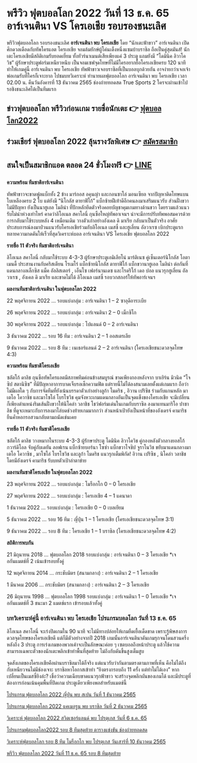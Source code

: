 # พรีวิว ฟุตบอลโลก 2022 วันที่ 13 ธ.ค. 65 อาร์เจนตินา VS โครเอเชีย รอบรองชนะเลิศ

พรีวิวฟุตบอลโลก รอบรองชนะเลิศ **อาร์เจนตินา พบ โครเอเชีย** โดย “นักเตะฟ้าขาว” อาร์เจนตินา เปิดศึกดวลเดือดกับทัพโครแอต โครเอเชีย จอมล้มยักษ์ผู้โค่นเต็งหนึ่งแซมบ้าบราซิล ถือเป็นคู่สุดมันส์! นักเตะโครเอเชียมีสถิติเกมรับยอดเยี่ยม ทั้งทัวร์นาเมนต์เสียเพียงแค่ 3 ประตู แถมยังมี “โดมินิค ลิวาโควิช” ผู้รักษาประตูฟอร์มเหนียวหนึบ เป็นจอมเซฟจุดโทษที่ไม่มีใครอยากยื้อโครเอเชียครบ 120 นาที ทำให้เกมคู่นี้ อาร์เจนตินา พบ โครเอเชีย ทัพฟ้าขาวเจอบราซิลที่เป็นบอลบุกด้วยกัน อาจง่ายกว่าเจอเจ้าพ่อเกมรับที่ใครก็เจาะยาก ไปชมบทวิเคราะห์ ทำนายผลฟุตบอลโลก อาร์เจนตินา พบ โครเอเชีย เวลา 02.00 น. คืนวันอังคารที่ 13 ธันวาคม 2565 ช่องถ่ายทอดสด True Sports 2 ใครจะผ่านเข้าไปรอชิงชนะเลิศได้เป็นทีมแรก

## ข่าวฟุตบอลโลก พรีวิวก่อนเกม รายชื่อนักเตะ 👉 [ฟุตบอลโลก2022](https://www.ufa88s.info/)

## ร่วมเชียร์ ฟุตบอลโลก 2022 ลุ้นรางวัลพิเศษ 👉 [สมัครสมาชิก](https://member.ufa88s.info/register/?s=wwwufa88s&lang=th)

## สนใจเป็นสมาชิกแอด ตลอด 24 ชั่วโมงฟรี 👉 [LINE](https://line.me/R/ti/p/@283xkvif)

**ความพร้อม ทีมชาติอาร์เจนตินา**

ทัพฟ้าขาวจะขาดฟูลแบ็กทั้ง 2 ข้าง มาร์กอส อคุนญ่า และกอนซาโล่ มอนเซียล จากปัญหาติดโทษแบนใบเหลืองครบ 2 ใบ แต่ยังมี “นิโกลัส ตายาฟิโก้” แบ็กซ้ายฝีเท้าดีอีกคนลงมาเสริมแนวรับ ส่วนฝั่งขวาไม่มีปัญหา ยังเป็นนาฮูเอล โมลิน่า ที่ปักหลักยึดตัวจริงคอยบัญชาคุมเกมทางด้านขวา โดยรวมแล้วแนวรับไม่น่าห่วงเท่าไหร่ คาดว่าลิโอเนล สคาโลนี่ กุนซือใหญ่ทัพอาเจนฯ น่าจะมีการปรับทัพพอสมควรด้วยการกลับมาใช้ระบบหลัง 4 เหมือนเดิม วางตัวเก๋าอย่างอังเคล ดิ มาเรีย กลับมาเป็นตัวจริง อาศัยประสบการณ์ลงมาป่วนแนวรับโครเอเชียร่วมกับลิโอเนล เมสซี่ และฮูเลี่ยน อัลวาเรซ เบิกประตูแรกทลายความกดดันให้เร็วที่สุดวิเคราะห์บอล อาร์เจนตินา VS โครเอเชีย ฟุตบอลโลก 2022

**รายชื่อ 11 ตัวจริง ทีมชาติอาร์เจนตินา**

ลิโอเนล สคาโลนี่ กลับมาใช้ระบบ 4-3-3 ผู้รักษาประตูเอมิเลียโน่ มาร์ติเนซ คู่เซ็นเตอร์นิโกลัส โอตาเมนดี้ ประสานงานกับคริสเตียน โรเมโร่ แบ็กซ้ายนิโกลัส ตายาฟิโก้ แบ็กขวานาฮูเอล โมลิน่า ต่อกันที่แดนกลางอเล็กซิส แม็ค อัลลิสเตอร์ , เอ็นโซ เฟอร์นานเดซ และโรดริโก้ เดอ ปอล แนวรุกฮูเลี่ยน อัลวาเรซ , อังเคล ดิ มาเรีย และขาดไม่ได้ ลิโอเนล เมสซี่ รอบวกสกอร์ให้ทัพอาร์เจนฯ

**ผลงานทีมชาติอาร์เจนตินา ในฟุตบอลโลก 2022**

22 พฤศจิกายน 2022 … รอบแบ่งกลุ่ม : อาร์เจนตินา 1 – 2 ซาอุดีอาระเบีย

26 พฤศจิกายน 2022 … รอบแบ่งกลุ่ม : อาร์เจนตินา 2 – 0 เม็กซิโก

30 พฤศจิกายน 2022 … รอบแบ่งกลุ่ม : โปแลนด์ 0 – 2 อาร์เจนตินา

3 ธันวาคม 2022 … รอบ 16 ทีม : อาร์เจนตินา 2 – 1 ออสเตรเลีย

9 ธันวาคม 2022 … รอบ 8 ทีม : เนเธอร์แลนด์ 2 – 2 อาร์เจนตินา (โครเอเชียชนะดวลจุดโทษ 4:3)

**ความพร้อม ทีมชาติโครเอเชีย**

ซลัตโก้ ดาลิช กุนซือทัพโครแอตมีสภาพทีมค่อนข้างสมบูรณ์ ขาดเพียงกองหลังจาก บาเยิร์น มิวนิค “โจซิป สตานิซิซ” ที่มีปัญหาอาการบาดเจ็บรอเช็กความฟิต แต่รายนี้ไม่ได้ลงสนามเลยตั้งแต่เกมแรก ถือว่าไม่มีผลใด ๆ กับการจัดทีมที่ยังเน้นบรรดาตัวเก๋าอย่างลูก้า โมดริช , อิวาน เปริซิช ร่วมกับแกนหลัก มาเตโอ โควาซิช และมาโซโล่ โบรโซวิช คุมจังหวะเกมแดนกลางอันเป็นจุดแข็งของโครเอเชีย จะมีเปลี่ยนก็เพียงตำแหน่งริมเส้นฝั่งขวาให้นิโคล่า วลาชิช โชว์ฟอร์มเด่นในเกมกับบราซิล ลงมาแทนมาริโอ ปาซาลิช ที่ดูจะเหมาะกับการลงมาไล่บดช่วงท้ายเกมมากกว่า ส่วนหน้าเป้ายังเป็นหน้าที่ของอังเดรจ์ คามาริช ยืนค้ำหอกรอสวนกลับตามถนัดเช่นเคย

**รายชื่อ 11 ตัวจริง ทีมชาติโครเอเชีย**

ซลัตโก้ ดาลิช วางหมากในระบบ 4-3-3 ผู้รักษาประตู โดมินิค ลิวาโควิช คู่กองหลังตัวกลางยอสโก้ กวาร์ดิโอล จับคู่กับเดยัน ลอฟเรน แบ็กซ้ายบอร์นา โซซ่า แบ็กขวาโจซิป จูราโนวิช ขยับมาแดนกลางมาเตโอ โควาซิช , มาโซโล่ โบรโซวิช และลูก้า โมดริช แนวรุกเต็มพิกัด! อิวาน เปริซิช , นิโคล่า วลาชิช โดยมีอังเดรจ์ คามาริช รับบทตัวเป้าล่าตาข่าย

**ผลงานทีมชาติโครเอเชีย ในฟุตบอลโลก 2022**

23 พฤศจิกายน 2022 … รอบแบ่งกลุ่ม : โมร็อกโก 0 – 0 โครเอเชีย

27 พฤศจิกายน 2022 … รอบแบ่งกลุ่ม : โครเอเชีย 4 – 1 แคนาดา

1 ธันวาคม 2022 … รอบแบ่งกลุ่ม : โครเอเชีย 0 – 0 เบลเยียม

5 ธันวาคม 2022 … รอบ 16 ทีม : ญี่ปุ่น 1 – 1 โครเอเชีย (โครเอเชียชนะดวลจุดโทษ 3:1)

9 ธันวาคม 2022 … รอบ 8 ทีม : โครเอเชีย 1 – 1 บราซิล (โครเอเชียชนะดวลจุดโทษ 4:2)

**สถิติการพบกัน**

21 มิถุนายน 2018 … ฟุตบอลโลก 2018 รอบแบ่งกลุ่ม : อาร์เจนตินา 0 – 3 โครเอเชีย *เจอกันแมตช์ที่ 2 เน้นเข้ารอบทั้งคู่

12 พฤศจิกายน 2014 … กระชับมิตร (สนามกลาง) : อาร์เจนตินา 2 – 1 โครเอเชีย

1 มีนาคม 2006 … กระชับมิตร (สนามกลาง) : อาร์เจนตินา 2 – 3 โครเอเชีย

26 มิถุนายน 1998 … ฟุตบอลโลก 1998 รอบแบ่งกลุ่ม : อาร์เจนตินา 1 – 0 โครเอเชีย *เจอกันแมตช์ที่ 3 ชนะมา 2 แมตช์แรก เข้ารอบแล้วทั้งคู่

### บทวิเคราะห์คู่นี้ อาร์เจนตินา พบ โครเอเชีย โปรแกรมบอลโลก วันที่ 13 ธ.ค. 65 

ลิโอเนล สคาโลนี่ จะเร่งปิดเกมใน 90 นาที จะไม่มีทางปล่อยให้เกมยืดเยื้อเด็ดขาด เพราะรู้พิษสงการดวลจุดโทษของโครเอเชียดี แต่ก็มีตัวอย่างจากปี 2018 เกมนั้นอาร์เจนตินาดันเกมรุกจนโดนสวนครึ่งหลังถึง 3 ประตู การเร่งเกมของพวกเค้าจะเป็นลักษณะค่อย ๆ เซตบอลถึงหน้าประตู แล้วใช้ความสามารถเฉพาะตัวของนักเตะพลิกเข้าทำพื้นที่สุดท้าย ไม่ถึงกับดันขึ้นสูงเต็มสูบ

จุดสังเกตของโครเอเชียคือผ่านบราซิลมาได้ก็จริง แต่แนวรับว่ากันตามตรงตามภาพที่เห็น คือไม่ได้ถึงกับเหนียวจนไม่มีช่องเจาะ บราซิลหาโอกาสเข้าทำ “ยิงตรงกรอบถึง 11 ครั้ง แต่ทำไม่ได้เอง” หากเปลี่ยนเป็นเมสซี่ยิงล่ะ? เชื่อว่าความเฉียบขาดแนวรุกฟ้าขาว จะสร้างจุดพลิกผันของเกมได้ และมีประตูที่ต้องการก่อนเน้นคุมพื้นที่ปิดเกม ประตูเดียวเพียงพอสำหรับแมตช์นี้

[โปรแกรม ฟุตบอลโลก 2022 ญี่ปุ่น พบ สเปน วันที่ 1 ธันวาคม 2565](https://atom.io/packages/%E0%B9%82%E0%B8%9B%E0%B8%A3%E0%B9%81%E0%B8%81%E0%B8%A3%E0%B8%A1%20%E0%B8%9F%E0%B8%B8%E0%B8%95%E0%B8%9A%E0%B8%AD%E0%B8%A5%E0%B9%82%E0%B8%A5%E0%B8%81%202022%20%E0%B8%8D%E0%B8%B5%E0%B9%88%E0%B8%9B%E0%B8%B8%E0%B9%88%E0%B8%99%20%E0%B8%9E%E0%B8%9A%20%E0%B8%AA%E0%B9%80%E0%B8%9B%E0%B8%99%20%E0%B8%A7%E0%B8%B1%E0%B8%99%E0%B8%97%E0%B8%B5%E0%B9%88%201%20%E0%B8%98%E0%B8%B1%E0%B8%99%E0%B8%A7%E0%B8%B2%E0%B8%84%E0%B8%A1%202565%20%E0%B8%8A%E0%B9%88%E0%B8%AD%E0%B8%87%E0%B8%96%E0%B9%88%E0%B8%B2%E0%B8%A2%E0%B8%97%E0%B8%AD%E0%B8%94%E0%B8%AA%E0%B8%94)

[โปรแกรม ฟุตบอลโลก 2022 แคเมอรูน พบ บราซิล วันที่ 2 ธันวาคม 2565](https://atom.io/packages/%E0%B9%82%E0%B8%9B%E0%B8%A3%E0%B9%81%E0%B8%81%E0%B8%A3%E0%B8%A1%20%E0%B8%9F%E0%B8%B8%E0%B8%95%E0%B8%9A%E0%B8%AD%E0%B8%A5%E0%B9%82%E0%B8%A5%E0%B8%81%202022%20%E0%B9%81%E0%B8%84%E0%B9%80%E0%B8%A1%E0%B8%AD%E0%B8%A3%E0%B8%B9%E0%B8%99%20%E0%B8%9E%E0%B8%9A%20%E0%B8%9A%E0%B8%A3%E0%B8%B2%E0%B8%8B%E0%B8%B4%E0%B8%A5%20%E0%B8%A7%E0%B8%B1%E0%B8%99%E0%B8%97%E0%B8%B5%E0%B9%88%202%20%E0%B8%98.%E0%B8%84.%202565)

[วิเคราะห์ ฟุตบอลโลก 2022 สวิตเซอร์แลนด์ พบ โปรตุเกส วันที่ 6 ธ.ค. 65](https://atom.io/packages/%E0%B8%A7%E0%B8%B4%E0%B9%80%E0%B8%84%E0%B8%A3%E0%B8%B2%E0%B8%B0%E0%B8%AB%E0%B9%8C%20%E0%B8%9F%E0%B8%B8%E0%B8%95%E0%B8%9A%E0%B8%AD%E0%B8%A5%E0%B9%82%E0%B8%A5%E0%B8%81%202022%20%E0%B8%AA%E0%B8%A7%E0%B8%B4%E0%B8%95%E0%B9%80%E0%B8%8B%E0%B8%AD%E0%B8%A3%E0%B9%8C%E0%B9%81%E0%B8%A5%E0%B8%99%E0%B8%94%E0%B9%8C%20%E0%B8%9E%E0%B8%9A%20%E0%B9%82%E0%B8%9B%E0%B8%A3%E0%B8%95%E0%B8%B8%E0%B9%80%E0%B8%81%E0%B8%AA%20%E0%B8%A7%E0%B8%B1%E0%B8%99%E0%B8%97%E0%B8%B5%E0%B9%88%206%20%E0%B8%98.%E0%B8%84.%2065)

[โปรแกรมฟุตบอลโลก2022 รอบ 8 ทีมสุดท้าย ตารางแข่งขัน ช่องถ่ายทอดสด](https://atom.io/packages/%E0%B9%82%E0%B8%9B%E0%B8%A3%E0%B9%81%E0%B8%81%E0%B8%A3%E0%B8%A1%E0%B8%9F%E0%B8%B8%E0%B8%95%E0%B8%9A%E0%B8%AD%E0%B8%A5%E0%B9%82%E0%B8%A5%E0%B8%812022%20%E0%B8%A3%E0%B8%AD%E0%B8%9A%208%20%E0%B8%97%E0%B8%B5%E0%B8%A1%E0%B8%AA%E0%B8%B8%E0%B8%94%E0%B8%97%E0%B9%89%E0%B8%B2%E0%B8%A2%20%E0%B8%8A%E0%B9%88%E0%B8%AD%E0%B8%87%E0%B8%96%E0%B9%88%E0%B8%B2%E0%B8%A2%E0%B8%97%E0%B8%AD%E0%B8%94%E0%B8%AA%E0%B8%94)

[วิเคราะห์ฟุตบอลโลก รอบ 8 ทีม โมร็อกโก พบ โปรตุเกส วันเสาร์ที่ 10 ธันวาคม 2565](https://atom.io/themes/%E0%B8%A7%E0%B8%B4%E0%B9%80%E0%B8%84%E0%B8%A3%E0%B8%B2%E0%B8%B0%E0%B8%AB%E0%B9%8C%E0%B8%9F%E0%B8%B8%E0%B8%95%E0%B8%9A%E0%B8%AD%E0%B8%A5%E0%B9%82%E0%B8%A5%E0%B8%81%20%E0%B8%A3%E0%B8%AD%E0%B8%9A%208%20%E0%B8%97%E0%B8%B5%E0%B8%A1%20%E0%B9%82%E0%B8%A1%E0%B8%A3%E0%B9%87%E0%B8%AD%E0%B8%81%E0%B9%82%E0%B8%81%20%E0%B8%9E%E0%B8%9A%20%E0%B9%82%E0%B8%9B%E0%B8%A3%E0%B8%95%E0%B8%B8%E0%B9%80%E0%B8%81%E0%B8%AA%20%E0%B8%A7%E0%B8%B1%E0%B8%99%E0%B9%80%E0%B8%AA%E0%B8%B2%E0%B8%A3%E0%B9%8C%E0%B8%97%E0%B8%B5%E0%B9%88%2010%20%E0%B8%98.%E0%B8%84.%2065)

[พรีวิว ฟุตบอลโลก 2022 วันที่ 11 ธ.ค. 65 รอบ 8 ทีมสุดท้าย](https://atom.io/packages/%E0%B8%9E%E0%B8%A3%E0%B8%B5%E0%B8%A7%E0%B8%B4%E0%B8%A7%20%E0%B8%AD%E0%B8%B1%E0%B8%87%E0%B8%81%E0%B8%A4%E0%B8%A9%20%E0%B8%9E%E0%B8%9A%20%E0%B8%9D%E0%B8%A3%E0%B8%B1%E0%B9%88%E0%B8%87%E0%B9%80%E0%B8%A8%E0%B8%AA%20%E0%B8%9F%E0%B8%B8%E0%B8%95%E0%B8%9A%E0%B8%AD%E0%B8%A5%E0%B9%82%E0%B8%A5%E0%B8%81%202022%20%E0%B8%A7%E0%B8%B1%E0%B8%99%E0%B8%97%E0%B8%B5%E0%B9%88%2011%20%E0%B8%98.%E0%B8%84.%2065)

